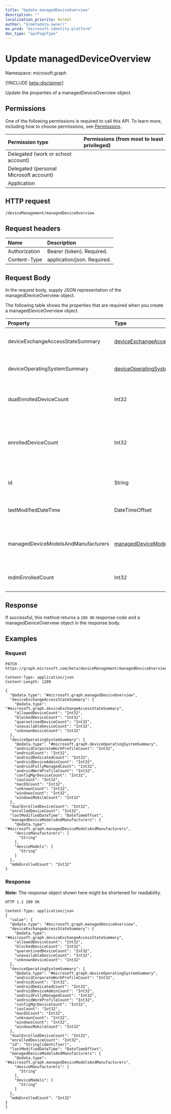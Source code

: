 ```yaml
---
title: "Update managedDeviceOverview"
description: ""
localization_priority: Normal
author: "$(metadata.owner)"
ms.prod: "microsoft-identity-platform"
doc_type: "apiPageType"
---
```


# Update managedDeviceOverview

Namespace: microsoft.graph

[!INCLUDE [beta-disclaimer](../../includes/beta-disclaimer.md)]

Update the properties of a managedDeviceOverview object.

## Permissions

One of the following permissions is required to call this API. To learn more, including how to choose permissions, see [Permissions](/graph/permissions-reference).

| Permission type                        | Permissions (from most to least privileged) |
| :------------------------------------- | :------------------------------------------ |
| Delegated (work or school account)     |                                             |
| Delegated (personal Microsoft account) |                                             |
| Application                            |                                             |

## HTTP request

<!-- {
  "blockType": "ignored"
}
-->

```http
/deviceManagement/managedDeviceOverview

```

## Request headers

| Name          | Description                 |
| :------------ | :-------------------------- |
| Authorization | Bearer {token}. Required.   |
| Content-Type  | application/json. Required. |

## Request Body

In the request body, supply JSON representation of the managedDeviceOverview object.

<!-- Actions and Functions -->

<!-- CRUD Methods -->

The following table shows the properties that are required when you create a managedDeviceOverview object.

| Property                            | Type                                                                                       | Description                                                                          |
| :---------------------------------- | :----------------------------------------------------------------------------------------- | :----------------------------------------------------------------------------------- |
| deviceExchangeAccessStateSummary    | [deviceExchangeAccessStateSummary](../resources/deviceexchangeaccessstatesummary.md)       | Distribution of Exchange Access State in Intune                                      |
| deviceOperatingSystemSummary        | [deviceOperatingSystemSummary](../resources/deviceoperatingsystemsummary.md)               | Device operating system summary.                                                     |
| dualEnrolledDeviceCount             | Int32                                                                                      | The number of devices enrolled in both MDM and EAS                                   |
| enrolledDeviceCount                 | Int32                                                                                      | Total enrolled device count. Does not include PC devices managed via Intune PC Agent |
| id                                  | String                                                                                     | Unique Identifier for the summary Read-only.                                         |
| lastModifiedDateTime                | DateTimeOffset                                                                             | Last modified date time of device overview                                           |
| managedDeviceModelsAndManufacturers | [managedDeviceModelsAndManufacturers](../resources/manageddevicemodelsandmanufacturers.md) | Models and Manufactures meatadata for managed devices in the account                 |
| mdmEnrolledCount                    | Int32                                                                                      | The number of devices enrolled in MDM                                                |

## Response

If successful, this method returns a `200 OK` response code and a managedDeviceOverview object in the response body.

## Examples

### Request

<!-- {
  "blockType": "request",
  "name": "update_manageddeviceoverview"
}
-->

```http
PATCH https://graph.microsoft.com/beta/deviceManagement/managedDeviceOverview

Content-Type: application/json
Content-Length: 1289

{
  "@odata.type": "#microsoft.graph.managedDeviceOverview",
  "deviceExchangeAccessStateSummary": {
    "@odata.type": "#microsoft.graph.deviceExchangeAccessStateSummary",
    "allowedDeviceCount": "Int32",
    "blockedDeviceCount": "Int32",
    "quarantinedDeviceCount": "Int32",
    "unavailableDeviceCount": "Int32",
    "unknownDeviceCount": "Int32"
  },
  "deviceOperatingSystemSummary": {
    "@odata.type": "#microsoft.graph.deviceOperatingSystemSummary",
    "androidCorporateWorkProfileCount": "Int32",
    "androidCount": "Int32",
    "androidDedicatedCount": "Int32",
    "androidDeviceAdminCount": "Int32",
    "androidFullyManagedCount": "Int32",
    "androidWorkProfileCount": "Int32",
    "configMgrDeviceCount": "Int32",
    "iosCount": "Int32",
    "macOSCount": "Int32",
    "unknownCount": "Int32",
    "windowsCount": "Int32",
    "windowsMobileCount": "Int32"
  },
  "dualEnrolledDeviceCount": "Int32",
  "enrolledDeviceCount": "Int32",
  "lastModifiedDateTime": "DateTimeOffset",
  "managedDeviceModelsAndManufacturers": {
    "@odata.type": "#microsoft.graph.managedDeviceModelsAndManufacturers",
    "deviceManufacturers": [
      "String"
    ],
    "deviceModels": [
      "String"
    ]
  },
  "mdmEnrolledCount": "Int32"
}

```

### Response

**Note:** The response object shown here might be shortened for readability.

<!-- {
  "blockType": "response",
  "truncated": true,
  "@odata.type": "microsoft.management.services.api.managedDeviceOverview"
}
-->

```http
HTTP 1.1 200 OK

Content-Type: application/json
{
  "value": {
  "@odata.type": "#microsoft.graph.managedDeviceOverview",
  "deviceExchangeAccessStateSummary": {
    "@odata.type": "#microsoft.graph.deviceExchangeAccessStateSummary",
    "allowedDeviceCount": "Int32",
    "blockedDeviceCount": "Int32",
    "quarantinedDeviceCount": "Int32",
    "unavailableDeviceCount": "Int32",
    "unknownDeviceCount": "Int32"
  },
  "deviceOperatingSystemSummary": {
    "@odata.type": "#microsoft.graph.deviceOperatingSystemSummary",
    "androidCorporateWorkProfileCount": "Int32",
    "androidCount": "Int32",
    "androidDedicatedCount": "Int32",
    "androidDeviceAdminCount": "Int32",
    "androidFullyManagedCount": "Int32",
    "androidWorkProfileCount": "Int32",
    "configMgrDeviceCount": "Int32",
    "iosCount": "Int32",
    "macOSCount": "Int32",
    "unknownCount": "Int32",
    "windowsCount": "Int32",
    "windowsMobileCount": "Int32"
  },
  "dualEnrolledDeviceCount": "Int32",
  "enrolledDeviceCount": "Int32",
  "id": "String(identifier)",
  "lastModifiedDateTime": "DateTimeOffset",
  "managedDeviceModelsAndManufacturers": {
    "@odata.type": "#microsoft.graph.managedDeviceModelsAndManufacturers",
    "deviceManufacturers": [
      "String"
    ],
    "deviceModels": [
      "String"
    ]
  },
  "mdmEnrolledCount": "Int32"
}
}

```